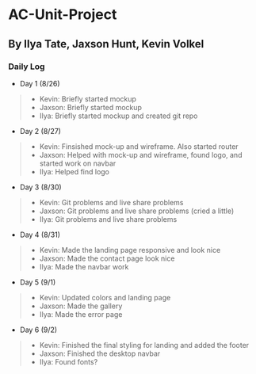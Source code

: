 # AC-Unit-Project

## By Ilya Tate, Jaxson Hunt, Kevin Volkel

### Daily Log
* Day 1 (8/26)
>* Kevin: Briefly started mockup 
>* Jaxson: Briefly started mockup
>* Ilya: Briefly started mockup and created git repo
* Day 2 (8/27)
>* Kevin: Finsished mock-up and wireframe. Also started router
>* Jaxson: Helped with mock-up and wireframe, found logo, and started work on navbar
>* Ilya: Helped find logo
* Day 3 (8/30)
>* Kevin: Git problems and live share problems
>* Jaxson: Git problems and live share problems (cried a little)
>* Ilya: Git problems and live share problems
* Day 4 (8/31)
>* Kevin: Made the landing page responsive and look nice
>* Jaxson: Made the contact page look nice
>* Ilya: Made the navbar work
* Day 5 (9/1)
>* Kevin: Updated colors and landing page
>* Jaxson: Made the gallery 
>* Ilya: Made the error page
* Day 6 (9/2)
>* Kevin: Finished the final styling for landing and added the footer
>* Jaxson: Finished the desktop navbar 
>* Ilya: Found fonts?